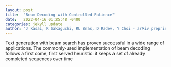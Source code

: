 ```yaml
---
layout: post
title:  "Beam Decoding with Controlled Patience"
date:   2022-04-16 01:25:48 -0400
categories: jekyll update
author: "J Kasai, K Sakaguchi, RL Bras, D Radev, Y Choi - arXiv preprint arXiv , 2022"
---
```

Text generation with beam search has proven successful in a wide range of applications. The commonly-used implementation of beam decoding follows a first come, first served heuristic: it keeps a set of already completed sequences over time